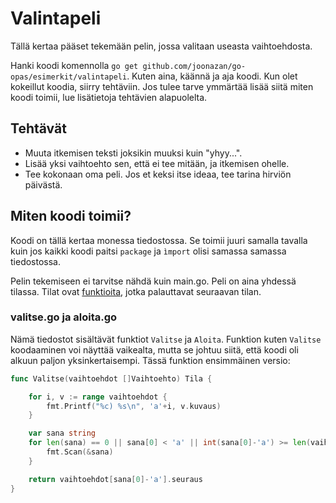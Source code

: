 # Valintapeli

Tällä kertaa pääset tekemään pelin, jossa valitaan useasta vaihtoehdosta. 

Hanki koodi komennolla `go get github.com/joonazan/go-opas/esimerkit/valintapeli`. Kuten aina, käännä ja aja koodi. Kun olet kokeillut koodia, siirry tehtäviin. Jos tulee tarve ymmärtää lisää siitä miten koodi toimii, lue lisätietoja tehtävien alapuolelta.

## Tehtävät
- Muuta itkemisen teksti joksikin muuksi kuin "yhyy...".
- Lisää yksi vaihtoehto sen, että ei tee mitään, ja itkemisen ohelle.
- Tee kokonaan oma peli. Jos et keksi itse ideaa, tee tarina hirviön päivästä.


## Miten koodi toimii?

Koodi on tällä kertaa monessa tiedostossa. Se toimii juuri samalla tavalla kuin jos kaikki koodi paitsi `package` ja `ìmport` olisi samassa samassa tiedostossa.

Pelin tekemiseen ei tarvitse nähdä kuin main.go. Peli on aina yhdessä tilassa. Tilat ovat [funktioita](../ohjeet/funktio.md), jotka palauttavat seuraavan tilan.

### valitse.go ja aloita.go

Nämä tiedostot sisältävät funktiot `Valitse` ja `Aloita`. Funktion kuten `Valitse` koodaaminen voi näyttää vaikealta, mutta se johtuu siitä, että koodi oli alkuun paljon yksinkertaisempi. Tässä funktion ensimmäinen versio:

```Go
func Valitse(vaihtoehdot []Vaihtoehto) Tila {

    for i, v := range vaihtoehdot {
        fmt.Printf("%c) %s\n", 'a'+i, v.kuvaus)
    }

    var sana string
    for len(sana) == 0 || sana[0] < 'a' || int(sana[0]-'a') >= len(vaihtoehdot) {
        fmt.Scan(&sana)
    }

    return vaihtoehdot[sana[0]-'a'].seuraus
}
```
